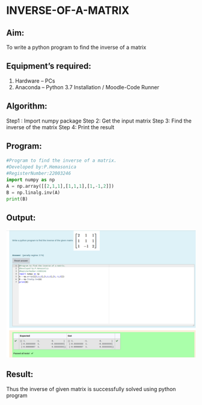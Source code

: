 # INVERSE-OF-A-MATRIX

## Aim:

To write a python program to find the inverse of a matrix

## Equipment’s required:

1. 	Hardware – PCs
2. 	Anaconda – Python 3.7 Installation / Moodle-Code Runner

## Algorithm:

 Step1 : 
 Import numpy package
 Step 2:
 Get the input matrix
 Step 3:
 Find the inverse of the matrix
 Step 4:
 Print the result

## Program:

```python
#Program to find the inverse of a matrix.
#Developed by:P.Hemasonica
#RegisterNumber:22003246
import numpy as np
A = np.array([[2,1,1],[1,1,1],[1,-1,2]])
B = np.linalg.inv(A)
print(B)
```

## Output:
![](./inverse%20of%20matric.png)
## Result:
Thus the inverse of given matrix is successfully solved using python program

